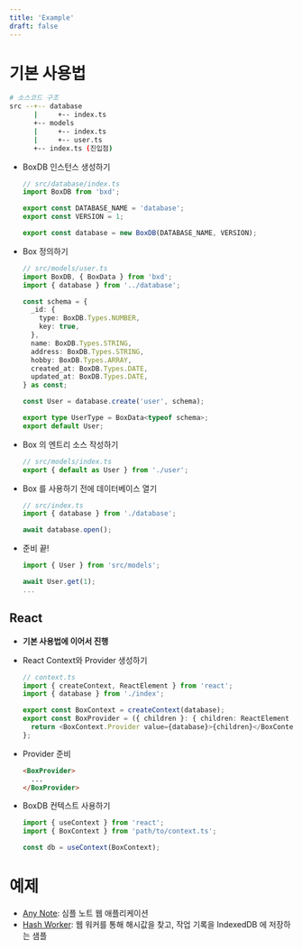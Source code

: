 ```yaml
---
title: 'Example'
draft: false
---
```



# 기본 사용법

```bash
# 소스코드 구조
src --+-- database
      |     +-- index.ts
      +-- models
      |     +-- index.ts
      |     +-- user.ts
      +-- index.ts (진입점)
```

- BoxDB 인스턴스 생성하기

  ```typescript
  // src/database/index.ts
  import BoxDB from 'bxd';

  export const DATABASE_NAME = 'database';
  export const VERSION = 1;

  export const database = new BoxDB(DATABASE_NAME, VERSION);
  ```

- Box 정의하기

  ```typescript
  // src/models/user.ts
  import BoxDB, { BoxData } from 'bxd';
  import { database } from '../database';

  const schema = {
    _id: {
      type: BoxDB.Types.NUMBER,
      key: true,
    },
    name: BoxDB.Types.STRING,
    address: BoxDB.Types.STRING,
    hobby: BoxDB.Types.ARRAY,
    created_at: BoxDB.Types.DATE,
    updated_at: BoxDB.Types.DATE,
  } as const;

  const User = database.create('user', schema);

  export type UserType = BoxData<typeof schema>;
  export default User;
  ```

- Box 의 엔트리 소스 작성하기

  ```typescript
  // src/models/index.ts
  export { default as User } from './user';
  ```

- Box 를 사용하기 전에 데이터베이스 열기

  ```typescript
  // src/index.ts
  import { database } from './database';

  await database.open();
  ```

- 준비 끝!

  ```typescript
  import { User } from 'src/models';

  await User.get(1);
  ...
  ```

## React

- **기본 사용법에 이어서 진행**
- React Context와 Provider 생성하기

  ```typescript
  // context.ts
  import { createContext, ReactElement } from 'react';
  import { database } from './index';

  export const BoxContext = createContext(database);
  export const BoxProvider = ({ children }: { children: ReactElement }) => {
    return <BoxContext.Provider value={database}>{children}</BoxContext.Provider>;
  };
  ```

- Provider 준비

  ```html
  <BoxProvider>
    ...
  </BoxProvider>
  ```

- BoxDB 컨텍스트 사용하기

  ```typescript
  import { useContext } from 'react';
  import { BoxContext } from 'path/to/context.ts';

  const db = useContext(BoxContext);
  ```

# 예제

- [Any Note](https://any-note.vercel.app): 심플 노트 웹 애플리케이션
- [Hash Worker](https://hash-worker.vercel.app): 웹 워커를 통해 해시값을 찾고, 작업 기록을 IndexedDB 에 저장하는 샘플
